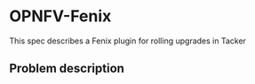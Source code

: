 # OPNFV-Fenix

This spec describes a Fenix plugin for rolling upgrades in Tacker

## Problem description


